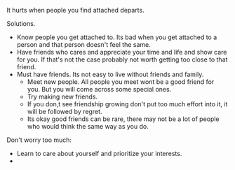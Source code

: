 It hurts when people you find attached departs.

Solutions.
*    Know people you get attached to. Its bad when you get attached to a person and that person doesn't feel the same.
*    Have friends who cares and appreciate your time and life and show care for you. If that's not the case probably not worth getting too close to that friend.
*    Must have friends. Its not easy to live without friends and family.
     *    Meet new people. All people you meet wont be a good friend for you. But you will come across some special ones.
     *    Try making new friends.
     *    If you don,t see friendship growing don't put too much effort into it, it will be followed by regret.
     *    Its okay good friends can be rare, there may not be a lot of people who would think the same way as you do.

Don't worry too much:
*    Learn to care about yourself and prioritize your interests.
*    